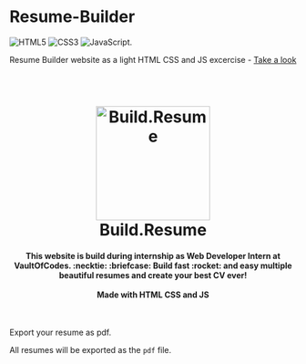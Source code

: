 # Resume-Builder
![HTML5](https://img.shields.io/badge/html5-%23E34F26.svg?style=for-the-badge&logo=html5&logoColor=white)
![CSS3](https://img.shields.io/badge/css3-%231572B6.svg?style=for-the-badge&logo=css3&logoColor=white)
![JavaScript](https://img.shields.io/badge/javascript-%23323330.svg?style=for-the-badge&logo=javascript&logoColor=%23F7DF1E).

Resume Builder website as a light HTML CSS and JS excercise - [Take a look](https://rayrohit999.github.io/resume-builder/)
<h1 align="center">
  <br>
  <a href="https://github.com/rayrohit999/resume-builder/">
  <img src="/assets/images/curriculum-vitae.png" alt="Build.Resume" width="200"></a>
  <br>
  Build.Resume
  <br>
</h1>

<h4 align="center">
  This website is build during internship as Web Developer Intern at VaultOfCodes.
  :necktie: :briefcase: Build fast :rocket: and easy multiple beautiful resumes and create your best CV ever!
  <br><br>
  Made with HTML CSS and JS
</h4>

<br>

Export your resume as pdf.

All resumes will be exported as the `pdf` file.

<br>

<br>
